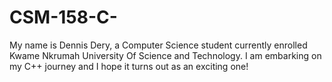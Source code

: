 # CSM-158-C-
My name is Dennis Dery, a Computer Science student currently enrolled Kwame Nkrumah University Of Science and Technology. I am embarking on my C++ journey and I hope it turns out as an exciting one!
